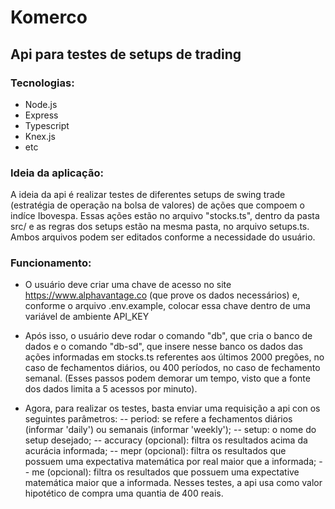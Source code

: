 # Komerco

## Api para testes de setups de trading

### Tecnologias:

- Node.js
- Express
- Typescript
- Knex.js
- etc

### Ideia da aplicação:

A ideia da api é realizar testes de diferentes setups de swing trade (estratégia de operação na bolsa de valores) de ações que compoem o indíce Ibovespa. Essas ações estão no arquivo "stocks.ts", dentro da pasta src/ e as regras dos setups estão na mesma pasta, no arquivo setups.ts. Ambos arquivos podem ser editados conforme a necessidade do usuário.

### Funcionamento:

- O usuário deve criar uma chave de acesso no site https://www.alphavantage.co (que prove os dados necessários) e, conforme o arquivo .env.example, colocar essa chave dentro de uma variável de ambiente API_KEY

- Após isso, o usuário deve rodar o comando "db", que cria o banco de dados e o comando "db-sd", que insere nesse banco os dados das ações informadas em stocks.ts referentes aos últimos 2000 pregões, no caso de fechamentos diários, ou 400 períodos, no caso de fechamento semanal. (Esses passos podem demorar um tempo, visto que a fonte dos dados limita a 5 acessos por minuto).

- Agora, para realizar os testes, basta enviar uma requisição a api con os seguintes parâmetros:
  -- period: se refere a fechamentos diários (informar 'daily') ou semanais (informar 'weekly');
  -- setup: o nome do setup desejado;
  -- accuracy (opcional): filtra os resultados acima da acurácia informada;
  -- mepr (opcional): filtra os resultados que possuem uma expectativa matemática por real maior que a informada;
  -- me (opcional): filtra os resultados que possuem uma expectative matemática maior que a informada.
  Nesses testes, a api usa como valor hipotético de compra uma quantia de 400 reais.

